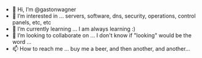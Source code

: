 - 👋 Hi, I’m @gastonwagner
- 👀 I’m interested in ... servers, software, dns, security, operations, control panels, etc, etc
- 🌱 I’m currently learning ... I am always learning :)
- 💞️ I’m looking to collaborate on ... I don't know if "looking" would be the word ... 
- 📫 How to reach me ... buy me a beer, and then another, and another...

<!---
gastonwagner/gastonwagner is a ✨ special ✨ repository because its `README.md` (this file) appears on your GitHub profile.
You can click the Preview link to take a look at your changes.
--->
